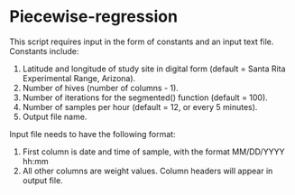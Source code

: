 # Piecewise-regression
This script requires input in the form of constants and an input text file.
Constants include:
1. Latitude and longitude of study site in digital form (default = Santa Rita Experimental Range, Arizona).
2. Number of hives (number of columns - 1).
3. Number of iterations for the segmented() function (default = 100).
4. Number of samples per hour (default = 12, or every 5 minutes).
5. Output file name.

Input file needs to have the following format:
1. First column is date and time of sample, with the format MM/DD/YYYY hh:mm
2. All other columns are weight values. Column headers will appear in output file.

